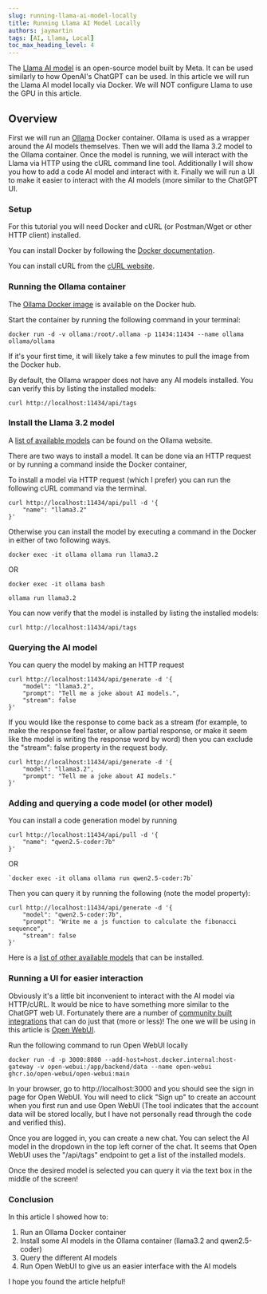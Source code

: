 ```yaml
---
slug: running-llama-ai-model-locally
title: Running Llama AI Model Locally
authors: jaymartin
tags: [AI, Llama, Local]
toc_max_heading_level: 4
---
```


The [Llama AI model](https://www.llama.com/) is an open-source model built by Meta. It can be used similarly to how OpenAI's ChatGPT can be used. In this article we will run the Llama AI model locally via Docker. We will NOT configure Llama to use the GPU in this article.

## Overview

First we will run an [Ollama](https://ollama.com/) Docker container. Ollama is used as a wrapper around the AI models themselves. Then we will add the llama 3.2 model to the Ollama container. Once the model is running, we will interact with the Llama via HTTP using the cURL command line tool. Additionally I will show you how to add a code AI model and interact with it. Finally we will run a UI to make it easier to interact with the AI models (more similar to the ChatGPT UI. 

### Setup

For this tutorial you will need Docker and cURL (or Postman/Wget or other HTTP client) installed.

You can install Docker by following the [Docker documentation](https://docs.docker.com/get-started/get-docker/).

You can install cURL from the [cURL website](https://curl.se/download.html).

### Running the Ollama container

The [Ollama Docker image](https://hub.docker.com/r/ollama/ollama) is available on the Docker hub.

Start the container by running the following command in your terminal:

```shell
docker run -d -v ollama:/root/.ollama -p 11434:11434 --name ollama ollama/ollama
```

If it's your first time, it will likely take a few minutes to pull the image from the Docker hub.

By default, the Ollama wrapper does not have any AI models installed. You can verify this by listing the installed models:
```shell
curl http://localhost:11434/api/tags
```

### Install the Llama 3.2 model

A [list of available models](https://ollama.com/library) can be found on the Ollama website.

There are two ways to install a model. It can be done via an HTTP request or by running a command inside the Docker container,

To install a model via HTTP request (which I prefer) you can run the following cURL command via the terminal.

```shell
curl http://localhost:11434/api/pull -d '{
    "name": "llama3.2"
}'
```

Otherwise you can install the model by executing a command in the Docker in either of two following ways.

```shell
docker exec -it ollama ollama run llama3.2
```
OR
```shell
docker exec -it ollama bash

ollama run llama3.2
```

You can now verify that the model is installed by listing the installed models:
```shell
curl http://localhost:11434/api/tags
```

### Querying the AI model

You can query the model by making an HTTP request

```shell
curl http://localhost:11434/api/generate -d '{
    "model": "llama3.2",
    "prompt": "Tell me a joke about AI models.",
    "stream": false
}'
```

If you would like the response to come back as a stream (for example, to make the response feel faster, or allow partial response, or make it seem like the model is writing the response word by word) then you can exclude the "stream": false property in the request body.

```shell
curl http://localhost:11434/api/generate -d '{
    "model": "llama3.2",
    "prompt": "Tell me a joke about AI models."
}'
```

### Adding and querying a code model (or other model)

You can install a code generation model by running

```shell
curl http://localhost:11434/api/pull -d '{
    "name": "qwen2.5-coder:7b"
}'
```
OR
```shell
`docker exec -it ollama ollama run qwen2.5-coder:7b`
```

Then you can query it by running the following (note the model property):

```shell
curl http://localhost:11434/api/generate -d '{
    "model": "qwen2.5-coder:7b",
    "prompt": "Write me a js function to calculate the fibonacci sequence",
    "stream": false
}'
```

Here is a [list of other available models](https://ollama.com/library) that can be installed.

### Running a UI for easier interaction

Obviously it's a little bit inconvenient to interact with the AI model via HTTP/cURL. It would be nice to have something more similar to the ChatGPT web UI. Fortunately there are a number of [community built integrations](https://github.com/ollama/ollama?tab=readme-ov-file#community-integrations) that can do just that (more or less)! The one we will be using in this article is [Open WebUI](https://github.com/open-webui/open-webui).

Run the following command to run Open WebUI locally

```shell
docker run -d -p 3000:8080 --add-host=host.docker.internal:host-gateway -v open-webui:/app/backend/data --name open-webui ghcr.io/open-webui/open-webui:main
```

In your browser, go to http://localhost:3000 and you should see the sign in page for Open WebUI. You will need to click "Sign up" to create an account when you first run and use Open WebUI (The tool indicates that the account data will be stored locally, but I have not personally read through the code and verified this).

Once you are logged in, you can create a new chat. You can select the AI model in the dropdown in the top left corner of the chat. It seems that Open WebUI uses the "/api/tags" endpoint to get a list of the installed models.

Once the desired model is selected you can query it via the text box in the middle of the screen!

### Conclusion

In this article I showed how to:
1. Run an Ollama Docker container
2. Install some AI models in the Ollama container (llama3.2 and qwen2.5-coder)
3. Query the different AI models
4. Run Open WebUI to give us an easier interface with the AI models

I hope you found the article helpful!